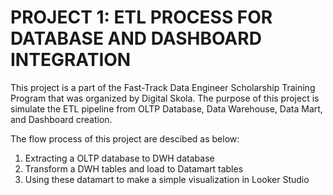 # PROJECT 1: ETL PROCESS FOR DATABASE AND DASHBOARD INTEGRATION

This project is a part of the Fast-Track Data Engineer Scholarship Training Program that was organized by Digital Skola. The purpose of this project is simulate the ETL pipeline from OLTP Database, Data Warehouse, Data Mart, and Dashboard creation.

The flow process of this project are descibed as below:
1. Extracting a OLTP database to DWH database
2. Transform a DWH tables and load to Datamart tables
3. Using these datamart to make a simple visualization in Looker Studio

   
